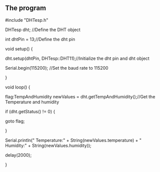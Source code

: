 ## The program 

#include "DHTesp.h"

DHTesp dht; //Define the DHT object

int dhtPin = 13;//Define the dht pin

void setup() {

dht.setup(dhtPin, DHTesp::DHT11);//Initialize the dht pin and dht object

Serial.begin(115200); //Set the baud rate to 115200

}

void loop() {

flag:TempAndHumidity newValues = dht.getTempAndHumidity();//Get the Temperature and humidity

if (dht.getStatus() != 0) { 

goto flag; 

}

Serial.println(" Temperature:" + String(newValues.temperature) + " Humidity:" + String(newValues.humidity));
 
 delay(2000);

}
